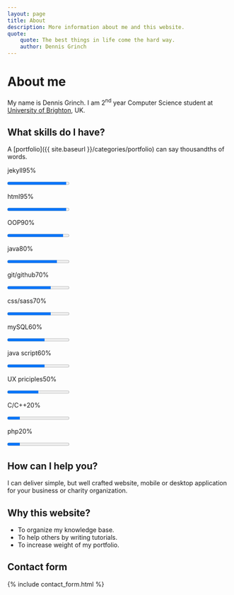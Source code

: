 ```yaml
---
layout: page
title: About
description: More information about me and this website.
quote:
    quote: The best things in life come the hard way.
    author: Dennis Grinch
---
```


# About me

My name is Dennis Grinch. I am 2<sup>nd</sup> year Computer Science student at [University of Brighton](https://www.brighton.ac.uk/index.aspx), UK.


## What skills do I have?

A [portfolio]({{ site.baseurl }}/categories/portfolio) can say thousandths of words.

<div id="skills">
<div>
<p><span>jekyll</span><span>95%</span></p>
<progress value="95" max="100"></progress>
</div>
<div>
<p><span>html</span><span>95%</span></p>
<progress value="95" max="100"></progress>
</div>
<div>
<p><span>OOP</span><span>90%</span></p>
<progress value="90" max="100"></progress>
</div>
<div>
<p><span>java</span><span>80%</span></p>
<progress value="80" max="100"></progress>
</div>
<div>
<p><span>git/github</span><span>70%</span></p>
<progress value="70" max="100"></progress>
</div>
<div>
<p><span>css/sass</span><span>70%</span></p>
<progress class="il" value="70" max="100"></progress>
</div>
<div>
<p><span>mySQL</span><span>60%</span></p>
<progress value="60" max="100"></progress>
</div>
<div>
<p><span>java script</span><span>60%</span></p>
<progress value="60" max="100"></progress>
</div>

<div>
<p><span>UX priciples</span><span>50%</span></p>
<progress value="50" max="100"></progress>
</div>

<div>
<p><span>C/C++</span><span>20%</span></p>
<progress value="20" max="100"></progress>
</div>

<div>
<p><span>php</span><span>20%</span></p>
<progress value="20" max="100"></progress>
</div>
</div>

## How can I help you?

I can deliver simple, but well crafted website, mobile or desktop application for your business or charity organization.

## Why this website?

- To organize my knowledge base.
- To help others by writing tutorials.
- To increase weight of my portfolio.

## Contact form

{% include contact_form.html %}



